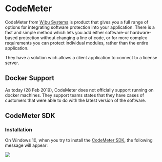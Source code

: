 # CodeMeter

CodeMeter from [Wibu Systems](https://www.wibu.com) is product that gives you a full range of options for integrating software protection into your application. There is a fast and simple method which lets you add either software-or hardware-based protection without changing a line of code, or for more complex requirements you can protect individual modules, rather than the entire application.

They have a solution wich allows a client application to connect to a license server.

## Docker Support

As today (28 Feb 2019), CodeMeter does not officially support running on docker machines. They support teams states that they have cases of customers that were able to do with the latest version of the software.

## CodeMeter SDK

### Installation

On Windows 10, when you try to install the [CodeMeter SDK](https://www.wibu.com/us/support/developer/downloads-developer-software.html), the following message will appear:

![](http://tinyurl.com/y5ypxwek)


